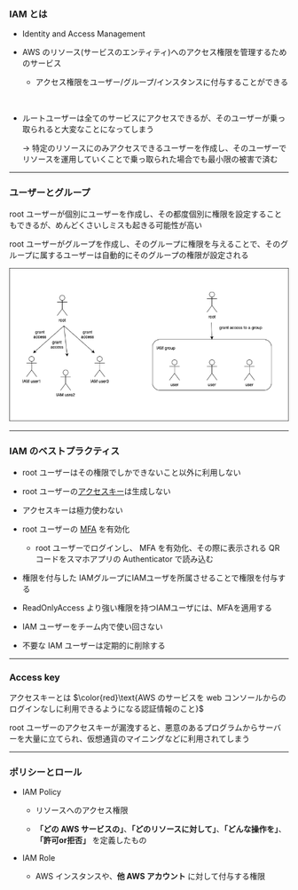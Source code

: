 ### IAM とは

- Identity and Access Management

- AWS のリソース(サービスのエンティティ)へのアクセス権限を管理するためのサービス

    - アクセス権限をユーザー/グループ/インスタンスに付与することができる

<br>

- ルートユーザーは全てのサービスにアクセスできるが、そのユーザーが乗っ取られると大変なことになってしまう

    -> 特定のリソースにのみアクセスできるユーザーを作成し、そのユーザーでリソースを運用していくことで乗っ取られた場合でも最小限の被害で済む

---

### ユーザーとグループ

root ユーザーが個別にユーザーを作成し、その都度個別に権限を設定することもできるが、めんどくさいしミスも起きる可能性が高い

root ユーザーがグループを作成し、そのグループに権限を与えることで、そのグループに属するユーザーは自動的にそのグループの権限が設定される

<img src="./img/IMA-group.png" />

---

### IAM のベストプラクティス

- root ユーザーはその権限でしかできないこと以外に利用しない

- root ユーザーの[アクセスキー](#access-key)は生成しない

- アクセスキーは極力使わない

- root ユーザーの [MFA](./Terminology.md) を有効化
    - root ユーザーでログインし、 MFA を有効化、その際に表示される QR コードをスマホアプリの Authenticator で読み込む

- 権限を付与した IAMグループにIAMユーザを所属させることで権限を付与する

- ReadOnlyAccess より強い権限を持つIAMユーザには、MFAを適用する

- IAM ユーザーをチーム内で使い回さない

- 不要な IAM ユーザーは定期的に削除する

---
<div id="access-key"></div>

### Access key

アクセスキーとは $\color{red}\text{AWS のサービスを web コンソールからのログインなしに利用できるようになる認証情報のこと}$

root ユーザーのアクセスキーが漏洩すると、悪意のあるプログラムからサーバーを大量に立てられ、仮想通貨のマイニングなどに利用されてしまう

---

### ポリシーとロール

- IAM Policy
    - リソースへのアクセス権限

    - **「どの AWS サービスの」**、**「どのリソースに対して」**、**「どんな操作を」**、**「許可or拒否」** を定義したもの 

- IAM Role
    - AWS インスタンスや、**他 AWS アカウント** に対して付与する権限
